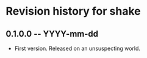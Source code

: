 # Revision history for shake

## 0.1.0.0 -- YYYY-mm-dd

* First version. Released on an unsuspecting world.
